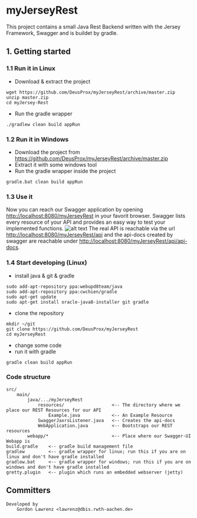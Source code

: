 # myJerseyRest

This project contains a small Java Rest Backend written with the Jersey Framework, Swagger and is buildet by gradle.

## 1. Getting started
### 1.1 Run it in Linux
* Download & extract the project
```
wget https://github.com/DeusProx/myJerseyRest/archive/master.zip
unzip master.zip
cd myJersey-Rest
```
* Run the gradle wrapper
```
./gradlew clean build appRun
```

### 1.2 Run it in Windows
* Download the project from https://github.com/DeusProx/myJerseyRest/archive/master.zip
* Extract it with some windows tool
* Run the gradle wrapper inside the project
```
gradle.bat clean build appRun
```

### 1.3 Use it
Now you can reach our Swagger application by opening [http://localhost:8080/myJerseyRest](http://localhost:8080/myJerseyRest) in your favorit browser. Swagger lists every resource of your API and provides an easy way to test your implemented functions.
![alt text](https://github.com/DeusProx/myJerseyRest/blob/master/docu/jersey.swagger.example.png "Logo Title Text 1")
The real API is reachable via the url [http://localhost:8080/myJerseyRest/api](http://localhost:8080/myJerseyRest/api) and the api-docs created by swagger are reachable under [http://localhost:8080/myJerseyRest/api/api-docs](http://localhost:8080/myJerseyRest/api/api-docs).
### 1.4 Start developing (Linux)
* install java & git & gradle
```
sudo add-apt-repository ppa:webupd8team/java
sudo add-apt-repository ppa:cwchien/gradle
sudo apt-get update
sudo apt-get install oracle-java8-installer git gradle
```
* clone the repository
```
mkdir ~/git
git clone https://github.com/DeusProx/myJerseyRest
cd myJerseyRest
```
* change some code
* run it with gradle
```
gradle clean build appRun
```

### Code structure
```
src/
    main/
        java/.../myJerseyRest
            resources/                  <-- The directory where we place our REST Resources for our API
                Example.java            <-- An Example Resource
            SwaggerJaxrsListener.java   <-- Creates the api-docs
            WebApplication.java         <-- Bootstraps our REST resources
        webapp/*                        <-- Place where our Swagger-UI Webapp is
build.gradle    <-- gradle build management file
gradlew         <-- gradle wrapper for linux; run this if you are on linux and don't have gradle installed
gradlew.bat     <-- gradle wrapper for windows; run this if you are on windows and don't have gradle installed
gretty.plugin   <-- plugin which runs an embedded webserver (jetty)
```
## Committers
```
Developed by
    Gordon Lawrenz <lawrenz@dbis.rwth-aachen.de>
```
